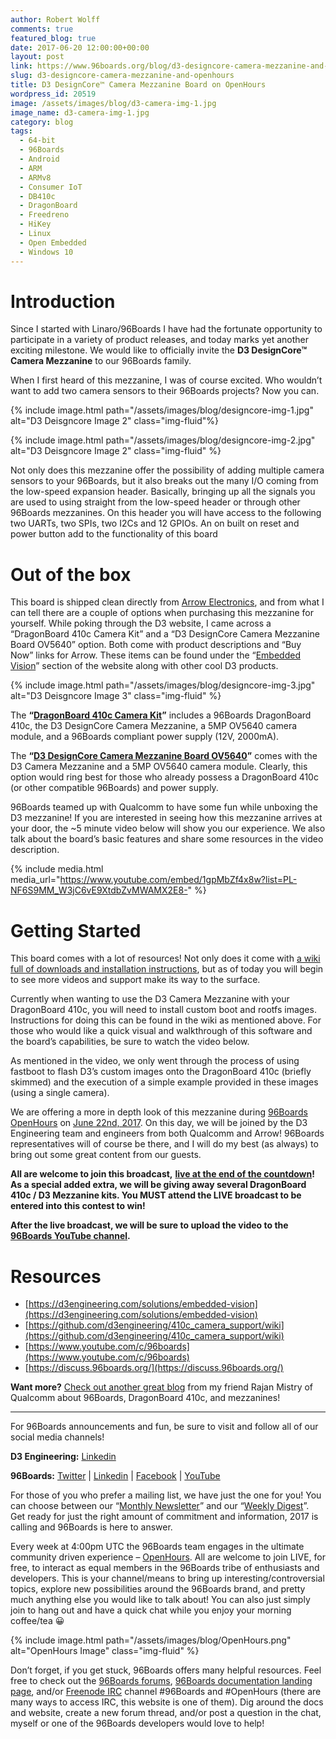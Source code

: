 ```yaml
---
author: Robert Wolff
comments: true
featured_blog: true
date: 2017-06-20 12:00:00+00:00
layout: post
link: https://www.96boards.org/blog/d3-designcore-camera-mezzanine-and-openhours/
slug: d3-designcore-camera-mezzanine-and-openhours
title: D3 DesignCore™ Camera Mezzanine Board on OpenHours
wordpress_id: 20519
image: /assets/images/blog/d3-camera-img-1.jpg
image_name: d3-camera-img-1.jpg
category: blog
tags:
  - 64-bit
  - 96Boards
  - Android
  - ARM
  - ARMv8
  - Consumer IoT
  - DB410c
  - DragonBoard
  - Freedreno
  - HiKey
  - Linux
  - Open Embedded
  - Windows 10
---
```


# Introduction

Since I started with Linaro/96Boards I have had the fortunate opportunity to participate in a variety of product releases, and today marks yet another exciting milestone. We would like to officially invite the **D3 DesignCore™ Camera Mezzanine** to our 96Boards family.

When I first heard of this mezzanine, I was of course excited. Who wouldn’t want to add two camera sensors to their 96Boards projects? Now you can.

{% include image.html path="/assets/images/blog/designcore-img-1.jpg" alt="D3 Deisgncore Image 2" class="img-fluid"%}

{% include image.html path="/assets/images/blog/designcore-img-2.jpg" alt="D3 Deisgncore Image 2" class="img-fluid" %}

Not only does this mezzanine offer the possibility of adding multiple camera sensors to your 96Boards, but it also breaks out the many I/O coming from the low-speed expansion header. Basically, bringing up all the signals you are used to using straight from the low-speed header or through other 96Boards mezzanines. On this header you will have access to the following two UARTs, two SPIs, two I2Cs and 12 GPIOs. An on built on reset and power button add to the functionality of this board

# Out of the box

This board is shipped clean directly from [Arrow Electronics](https://www.arrow.com/), and from what I can tell there are a couple of options when purchasing this mezzanine for yourself. While poking through the D3 website, I came across a “DragonBoard 410c Camera Kit” and a “D3 DesignCore Camera Mezzanine Board OV5640” option. Both come with product descriptions and “Buy Now” links for Arrow. These items can be found under the “[Embedded Vision](http://www.d3engineering.com/solutions/embedded-vision)” section of the website along with other cool D3 products.

{% include image.html path="/assets/images/blog/designcore-img-3.jpg" alt="D3 Deisgncore Image 3" class="img-fluid" %}

The **“**[**DragonBoard 410c Camera Kit**](https://www.arrow.com/en/products/dragonboard410ccamera/d3-engineering)**”** includes a 96Boards DragonBoard 410c, the D3 DesignCore Camera Mezzanine, a 5MP OV5640 camera module, and a 96Boards compliant power supply (12V, 2000mA).

The **“**[**D3 DesignCore Camera Mezzanine Board OV5640**](https://www.arrow.com/en/products/d3cameramezzov5640/d3-engineering)**”** comes with the D3 Camera Mezzanine and a 5MP OV5640 camera module. Clearly, this option would ring best for those who already possess a DragonBoard 410c (or other compatible 96Boards) and power supply.

96Boards teamed up with Qualcomm to have some fun while unboxing the D3 mezzanine! If you are interested in seeing how this mezzanine arrives at your door, the ~5 minute video below will show you our experience. We also talk about the board’s basic features and share some resources in the video description.

{% include media.html media_url="https://www.youtube.com/embed/1gpMbZf4x8w?list=PL-NF6S9MM_W3jC6vE9XtdbZvMWAMX2E8-" %}

# Getting Started

This board comes with a lot of resources! Not only does it come with [a wiki full of downloads and installation instructions](https://github.com/D3Engineering/410c_camera_support/wiki), but as of today you will begin to see more videos and support make its way to the surface.

Currently when wanting to use the D3 Camera Mezzanine with your DragonBoard 410c, you will need to install custom boot and rootfs images. Instructions for doing this can be found in the wiki as mentioned above. For those who would like a quick visual and walkthrough of this software and the board’s capabilities, be sure to watch the video below.

As mentioned in the video, we only went through the process of using fastboot to flash D3’s custom images onto the DragonBoard 410c (briefly skimmed) and the execution of a simple example provided in these images (using a single camera).

We are offering a more in depth look of this mezzanine during [96Boards OpenHours](/) on [June 22nd, 2017](https://calendar.google.com/calendar/event?action=TEMPLATE&tmeid=cWxyNWlsZzFibDVwZzNrZjJ0b2s5aWtjdm9fMjAxNzA2MjJUMTYwMDAwWiBhMXFxdjZqaHIxYTBhdDJzbGxuazVpNzRpNEBn&tmsrc=a1qqv6jhr1a0at2sllnk5i74i4%40group.calendar.google.com). On this day, we will be joined by the D3 Engineering team and engineers from both Qualcomm and Arrow! 96Boards representatives will of course be there, and I will do my best (as always) to bring out some great content from our guests.

**All are welcome to join this broadcast,** [**live at the end of the countdown**](/)**! As a special added extra, we will be giving away several DragonBoard 410c / D3 Mezzanine kits. You MUST attend the LIVE broadcast to be entered into this contest to win!**

**After the live broadcast, we will be sure to upload the video to the** [**96Boards YouTube channel**](https://www.youtube.com/c/96boards)**.**

# Resources

- [https://d3engineering.com/solutions/embedded-vision](https://d3engineering.com/solutions/embedded-vision)
- [https://github.com/d3engineering/410c_camera_support/wiki](https://github.com/d3engineering/410c_camera_support/wiki)
- [https://www.youtube.com/c/96boards](https://www.youtube.com/c/96boards)
- [https://discuss.96boards.org/](https://discuss.96boards.org/)

**Want more?** [Check out another great blog](https://developer.qualcomm.com/blog/developing-mezzanine-boards-and-dragonboard-410) from my friend Rajan Mistry of Qualcomm about 96Boards, DragonBoard 410c, and mezzanines!

---

For 96Boards announcements and fun, be sure to visit and follow all of our social media channels!

**D3 Engineering:** [Linkedin](https://www.linkedin.com/company/d3-engineering)

**96Boards:** [Twitter](https://twitter.com/96Boards) &#124; [Linkedin](https://www.linkedin.com/company/6637095?trk=tyah&trkInfo=clickedVertical%3Ashowcase%2CclickedEntityId%3A6637095%2Cidx%3A1-1-1%2CtarId%3A1483603913878%2Ctas%3A96boards) &#124; [Facebook](https://www.facebook.com/96Boards/) &#124; [YouTube](https://www.youtube.com/c/96boards)

For those of you who prefer a mailing list, we have just the one for you! You can choose between our “[Monthly Newsletter](/digest/)” and our “[Weekly Digest](/digest/)”. Get ready for just the right amount of commitment and information, 2017 is calling and 96Boards is here to answer.

Every week at 4:00pm UTC the 96Boards team engages in the ultimate community driven experience – [OpenHours](/). All are welcome to join LIVE, for free, to interact as equal members in the 96Boards tribe of enthusiasts and developers. This is your channel/means to bring up interesting/controversial topics, explore new possibilities around the 96Boards brand, and pretty much anything else you would like to talk about! You can also just simply join to hang out and have a quick chat while you enjoy your morning coffee/tea 😀

{% include image.html path="/assets/images/blog/OpenHours.png" alt="OpenHours Image" class="img-fluid" %}

Don’t forget, if you get stuck, 96Boards offers many helpful resources. Feel free to check out the [96Boards forums](https://discuss.96boards.org/), [96Boards documentation landing page](https://github.com/96boards/documentation/), and/or [Freenode IRC](http://webchat.freenode.net/?channels=%2396boards) channel #96Boards and #OpenHours (there are many ways to access IRC, this website is one of them). Dig around the docs and website, create a new forum thread, and/or post a question in the chat, myself or one of the 96Boards developers would love to help!
